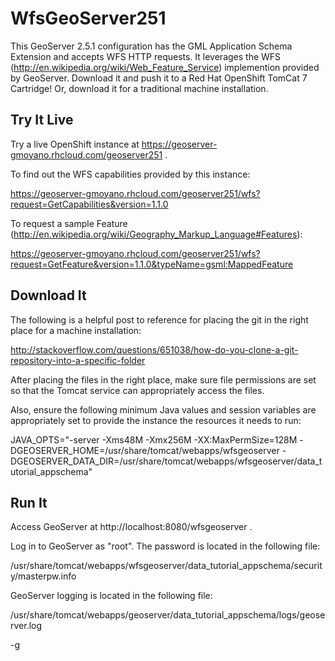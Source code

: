 WfsGeoServer251
===============

This GeoServer 2.5.1 configuration has the GML Application Schema Extension and accepts WFS HTTP requests.  It leverages the WFS (http://en.wikipedia.org/wiki/Web_Feature_Service) implemention provided by GeoServer.  Download it and push it to a Red Hat OpenShift TomCat 7 Cartridge! Or, download it for a traditional machine installation.

Try It Live
-----------
Try a live OpenShift instance at https://geoserver-gmoyano.rhcloud.com/geoserver251 .  

To find out the WFS capabilities provided by this instance:

  https://geoserver-gmoyano.rhcloud.com/geoserver251/wfs?request=GetCapabilities&version=1.1.0

To request a sample Feature (http://en.wikipedia.org/wiki/Geography_Markup_Language#Features):

  https://geoserver-gmoyano.rhcloud.com/geoserver251/wfs?request=GetFeature&version=1.1.0&typeName=gsml:MappedFeature

Download It
-----------
The following is a helpful post to reference for placing the git in the right place for a machine installation:

  http://stackoverflow.com/questions/651038/how-do-you-clone-a-git-repository-into-a-specific-folder

After placing the files in the right place, make sure file permissions are set so that the Tomcat service can appropriately access the files.

Also, ensure the following minimum Java values and session variables are appropriately set to provide the instance the resources it needs to run:

  JAVA_OPTS="-server -Xms48M -Xmx256M -XX:MaxPermSize=128M -DGEOSERVER_HOME=/usr/share/tomcat/webapps/wfsgeoserver -DGEOSERVER_DATA_DIR=/usr/share/tomcat/webapps/wfsgeoserver/data_tutorial_appschema"

Run It
------
Access GeoServer at http://localhost:8080/wfsgeoserver .

Log in to GeoServer as "root".  The password is located in the following file:

  /usr/share/tomcat/webapps/wfsgeoserver/data_tutorial_appschema/security/masterpw.info

GeoServer logging is located in the following file:

  /usr/share/tomcat/webapps/geoserver/data_tutorial_appschema/logs/geoserver.log


-g
